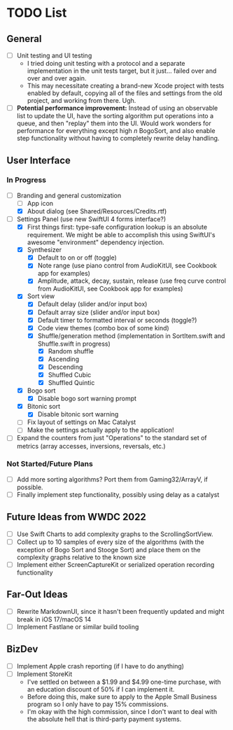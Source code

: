 # TODO List

## General

* [ ] Unit testing and UI testing
  * I tried doing unit testing with a protocol and a separate implementation in the unit tests target, but it just... failed over and over and over again.
  * This may necessitate creating a brand-new Xcode project with tests enabled by default, copying all of the files and settings from the old project, and working from there. Ugh.
* [ ] **Potential performance improvement:** Instead of using an observable list to update the UI, have the sorting algorithm put operations into a queue, and then "replay" them into the UI. Would work wonders for performance for everything except high *n* BogoSort, and also enable step functionality without having to completely rewrite delay handling.

## User Interface
  
### In Progress

* [ ] Branding and general customization
  * [ ] App icon
  * [x] About dialog (see Shared/Resources/Credits.rtf)
* [ ] Settings Panel (use new SwiftUI 4 forms interface?)
  * [x] First things first: type-safe configuration lookup is an absolute requirement. We might be able to accomplish this using SwiftUI's awesome "environment" dependency injection.
  * [x] Synthesizer
    * [x] Default to on or off (toggle)
    * [x] Note range (use piano control from AudioKitUI, see Cookbook app for examples)
    * [x] Amplitude, attack, decay, sustain, release (use freq curve control from AudioKitUI, see Cookbook app for examples)
  * [x] Sort view
    * [x] Default delay (slider and/or input box)
    * [x] Default array size (slider and/or input box)
    * [x] Default timer to formatted interval or seconds (toggle?)
    * [x] Code view themes (combo box of some kind)
    * [x] Shuffle/generation method (implementation in SortItem.swift and Shuffle.swift in progress)
      * [x] Random shuffle
      * [x] Ascending
      * [x] Descending
      * [x] Shuffled Cubic
      * [x] Shuffled Quintic
  * [x] Bogo sort
    * [x] Disable bogo sort warning prompt
  * [x] Bitonic sort
    * [x] Disable bitonic sort warning
  * [ ] Fix layout of settings on Mac Catalyst
  * [ ] Make the settings actually apply to the application!
* [ ] Expand the counters from just "Operations" to the standard set of metrics (array accesses, inversions, reversals, etc.)

### Not Started/Future Plans

* [ ] Add more sorting algorithms? Port them from Gaming32/ArrayV, if possible.
* [ ] Finally implement step functionality, possibly using delay as a catalyst

## Future Ideas from WWDC 2022

* [ ] Use Swift Charts to add complexity graphs to the ScrollingSortView.
* [ ] Collect up to 10 samples of every size of the algorithms (with the exception of Bogo Sort and Stooge Sort) and place them on the complexity graphs relative to the known size
* [ ] Implement either ScreenCaptureKit or serialized operation recording functionality

## Far-Out Ideas

* [ ] Rewrite MarkdownUI, since it hasn't been frequently updated and might break in iOS 17/macOS 14
* [ ] Implement Fastlane or similar build tooling

## BizDev

* [ ] Implement Apple crash reporting (if I have to do anything)
* [ ] Implement StoreKit
  * I've settled on between a $1.99 and $4.99 one-time purchase, with an education discount of 50% if I can implement it.
  * Before doing this, make sure to apply to the Apple Small Business program so I only have to pay 15% commissions.
  * I'm okay with the high commission, since I don't want to deal with the absolute hell that is third-party payment systems.
